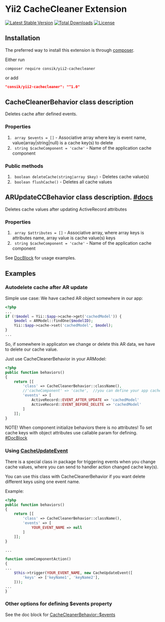 # Yii2 CacheCleaner Extension

[![Latest Stable Version](https://poser.pugx.org/consik/yii2-cachecleaner/v/stable)](https://packagist.org/packages/consik/yii2-cachecleaner)
[![Total Downloads](https://poser.pugx.org/consik/yii2-cachecleaner/downloads)](https://packagist.org/packages/consik/yii2-cachecleaner)
[![License](https://poser.pugx.org/consik/yii2-cachecleaner/license)](https://packagist.org/packages/consik/yii2-cachecleaner)

## Installation

The preferred way to install this extension is through [composer](http://getcomposer.org/download/).

Either run

```
composer require consik/yii2-cachecleaner
```

or add

```json
"consik/yii2-cachecleaner": "^1.0"
```

## CacheCleanerBehavior class description

Deletes cache after defined events.

### Properties

1. ``` array $events = []``` - Associative array where key is event name, value(array|string|null) is a cache key(s) to delete
2. ``` string $cacheComponent = 'cache'``` - Name of the application cache component

### Public methods

1. ``` boolean deleteCache(string|array $key)``` - Deletes cache value(s)
2. ``` boolean flushCache()``` - Deletes all cache values

## ARUpdateCCBehavior class description. [#docs](/ARUpdateCCBehavior.php#L18)

Deletes cache values after updating ActiveRecord attributes

### Properties

1. ``` array $attributes = []``` - Associative array, where array keys is attributes name, array value is cache value(s) keys
2. ``` string $cacheComponent = 'cache'``` - Name of the application cache component

See [DocBlock](/ARUpdateCCBehavior.php#L18) for usage examples.

## Examples

### Autodelete cache after AR update

Simple use case:
We have cached AR object somewhere in our app:
```php
<?php
...
if (!$model = Yii::$app->cache->get('cachedModel')) {
	$model = ARModel::findOne($modelID);
	Yii::$app->cache->set('cachedModel', $model);
}
...
```

So, if somewhere in applicaton we change or delete this AR data, we have to delete our cache value.

Just use CacheCleanerBehavior in your ARModel:

```php
<?php
public function behaviors()
{
    return [[
        'class' => CacheCleanerBehavior::className(),
        //'cacheComponent' => 'cache',  //you can define your app cache component
        'events' => [
            ActiveRecord::EVENT_AFTER_UPDATE => 'cachedModel'
            ActiveRecord::EVENT_BEFORE_DELETE => 'cachedModel'
        ]
    ]];
}
```

NOTE! When component initialize behaviors there is no attributes!
To set cache keys with object attributes use callable param for defining. [#DocBlock](/CacheCleanerBehavior.php#L65)

### Using [CacheUpdateEvent](/events/CacheUpdateEvent.php)

There is a special class in package for triggering events when you change cache values, where you can send to handler action changed cache key(s).

You can use this class with CacheCleanerBehavior if you want delete different keys using one event name.

Example:

```php
<?php
public function behaviors()
{
    return [[
        'class' => CacheCleanerBehavior::className(),
        'events' => [
            YOUR_EVENT_NAME => null
        ]
    ]];
}

...

function someComponentAction()
{
...
	$this->trigger(YOUR_EVENT_NAME, new CacheUpdateEvent([
		'keys' => ['keyName1', 'keyName2'],
	]));
...
}
```

### Other options for defining $events property

See the doc block for [CacheCleanerBehavior::$events](/CacheCleanerBehavior.php#L47)
